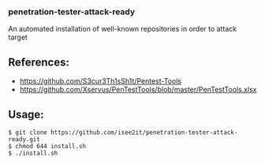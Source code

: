### penetration-tester-attack-ready
An automated installation of well-known repositories in order to attack target

## References:
* https://github.com/S3cur3Th1sSh1t/Pentest-Tools
* https://github.com/Xservus/PenTestTools/blob/master/PenTestTools.xlsx

## Usage:
```
$ git clone https://github.com/isee2it/penetration-tester-attack-ready.git
$ chmod 644 install.sh
$ ./install.sh 
```

